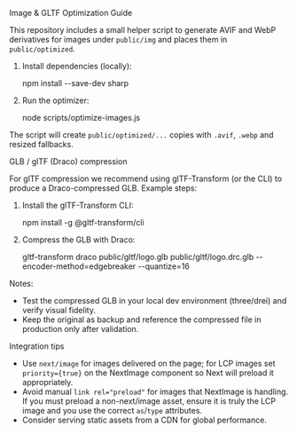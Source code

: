 Image & GLTF Optimization Guide

This repository includes a small helper script to generate AVIF and WebP derivatives for images under `public/img` and places them in `public/optimized`.

1. Install dependencies (locally):

   npm install --save-dev sharp

2. Run the optimizer:

   node scripts/optimize-images.js

The script will create `public/optimized/...` copies with `.avif`, `.webp` and resized fallbacks.

GLB / glTF (Draco) compression

For glTF compression we recommend using glTF-Transform (or the CLI) to produce a Draco-compressed GLB. Example steps:

1. Install the glTF-Transform CLI:

   npm install -g @gltf-transform/cli

2. Compress the GLB with Draco:

   gltf-transform draco public/gltf/logo.glb public/gltf/logo.drc.glb --encoder-method=edgebreaker --quantize=16

Notes:

- Test the compressed GLB in your local dev environment (three/drei) and verify visual fidelity.
- Keep the original as backup and reference the compressed file in production only after validation.

Integration tips

- Use `next/image` for images delivered on the page; for LCP images set `priority={true}` on the NextImage component so Next will preload it appropriately.
- Avoid manual `link rel="preload"` for images that NextImage is handling. If you must preload a non-next/image asset, ensure it is truly the LCP image and you use the correct `as`/`type` attributes.
- Consider serving static assets from a CDN for global performance.
